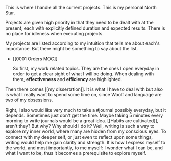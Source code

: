 This is where I handle all the current projects. This is my personal North Star.

Projects are given high priority in that they need to be dealt with at the present, each with explicitly defined duration and expected results. There is no place for idleness when executing projects.

My projects are listed according to my intuition that tells me about each's importance. But there might be something to say about the list.

- [[0001 Orders MOC]]

	So first, my work related topics. They are the ones I open everyday in order to get a clear sight of what I will be doing. When dealing with them, **effectiveness** and **efficiency** are highlighted.

Then there comes [[my dissertation]]. It is what I have to deal with but also is what I really want to spend some time on, since Woolf and language are two of my obsessions.

Right, I also would like very much to take a #journal possibly everyday, but it depends. Sometimes just don't get the time. Maybe taking 5 minutes every morning to write journals would be a great idea. [[Habits are cultivated]], aren't they? But why? Why should I do it? Well, writing is such a way to explore my inner world, where many are hidden from my conscious eyes. To connect with my deeper self, or just even to reflect upon some things, writing would help me gain clarity and strength. It is how I express myself to the world, and most importantly, to me myself: I wonder what I can be, and what I want to be, thus it becomes a prerequisite to explore myself.




